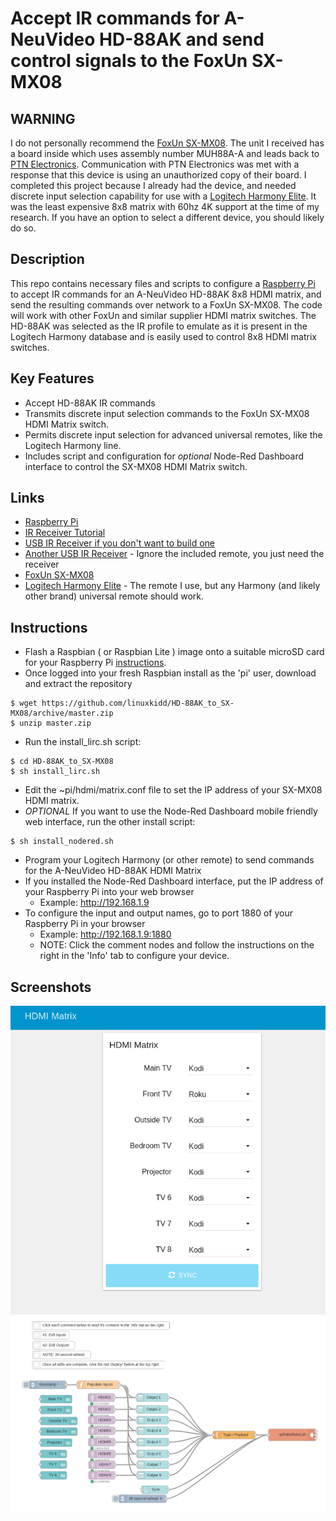 # Accept IR commands for A-NeuVideo HD-88AK and send control signals to the FoxUn SX-MX08

## WARNING ##
I do not personally recommend the [FoxUn SX-MX08](http://foxun.com/product_detail_836.html).  The unit I received has a board inside which uses assembly number MUH88A-A and leads back to [PTN Electronics](http://ptnelectronics.com/product/showproduct.php?lang=en&id=34).  Communication with PTN Electronics was met with a response that this device is using an unauthorized copy of their board.  I completed this project because I already had the device, and needed discrete input selection capability for use with a [Logitech Harmony Elite](http://amzn.to/2k5I8Wp).  It was the least expensive 8x8 matrix with 60hz 4K support at the time of my research.  If you have an option to select a different device, you should likely do so.

## Description ##
This repo contains necessary files and scripts to configure a [Raspberry Pi](http://amzn.to/2kvagTB) to accept IR commands for an A-NeuVideo HD-88AK 8x8 HDMI matrix, and send the resulting commands over network to a FoxUn SX-MX08.  The code will work with other FoxUn and similar supplier HDMI matrix switches.  The HD-88AK was selected as the IR profile to emulate as it is present in the Logitech Harmony database and is easily used to control 8x8 HDMI matrix switches.

## Key Features ##
- Accept HD-88AK IR commands
- Transmits discrete input selection commands to the FoxUn SX-MX08 HDMI Matrix switch.
- Permits discrete input selection for advanced universal remotes, like the Logitech Harmony line.
- Includes script and configuration for *optional* Node-Red Dashboard interface to control the SX-MX08 HDMI Matrix switch.

## Links ##
- [Raspberry Pi](http://amzn.to/2kvagTB)
- [IR Receiver Tutorial](https://learn.adafruit.com/using-an-ir-remote-with-a-raspberry-pi-media-center/overview)
- [USB IR Receiver if you don't want to build one](http://amzn.to/2jgSM8y)
- [Another USB IR Receiver](http://amzn.to/2k5SANH) - Ignore the included remote, you just need the receiver
- [FoxUn SX-MX08](http://foxun.com/product_detail_836.html)
- [Logitech Harmony Elite](http://amzn.to/2k5I8Wp) - The remote I use, but any Harmony (and likely other brand) universal remote should work.


## Instructions ##
- Flash a Raspbian ( or Raspbian Lite ) image onto a suitable microSD card for your Raspberry Pi [instructions](https://www.raspberrypi.org/documentation/installation/installing-images/).
- Once logged into your fresh Raspbian install as the 'pi' user, download and extract the repository
```
$ wget https://github.com/linuxkidd/HD-88AK_to_SX-MX08/archive/master.zip
$ unzip master.zip
```
- Run the install_lirc.sh script:
```
$ cd HD-88AK_to_SX-MX08
$ sh install_lirc.sh
```
- Edit the ~pi/hdmi/matrix.conf file to set the IP address of your SX-MX08 HDMI matrix.
- *OPTIONAL* If you want to use the Node-Red Dashboard mobile friendly web interface, run the other install script:
```
$ sh install_nodered.sh
```
- Program your Logitech Harmony (or other remote) to send commands for the A-NeuVideo HD-88AK HDMI Matrix
- If you installed the Node-Red Dashboard interface, put the IP address of your Raspberry Pi into your web browser
  - Example: http://192.168.1.9
- To configure the input and output names, go to port 1880 of your Raspberry Pi in your browser
  - Example: http://192.168.1.9:1880
  - NOTE: Click the comment nodes and follow the instructions on the right in the 'Info' tab to configure your device.

## Screenshots ##
![Node-Red Dashboard Interface](https://raw.githubusercontent.com/linuxkidd/HD-88AK_to_SX-MX08/master/images/Node-Red-Dashboard.png)
![Node-Red Flows](https://raw.githubusercontent.com/linuxkidd/HD-88AK_to_SX-MX08/master/images/Node-Red-Flows.png)

